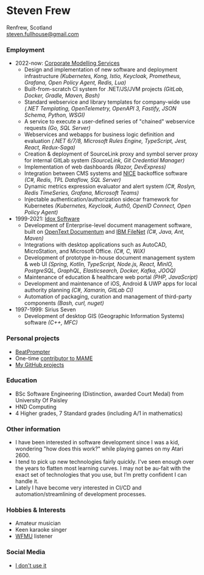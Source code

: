 # Steven Frew
Renfrew, Scotland \
steven.fullhouse@gmail.com

### Employment
* 2022-now: [Corporate Modelling Services](https://www.corporatemodelling.com/)
  * Design and implementation of new software and deployment infrastructure _(Kubernetes, Kong, Istio, Keycloak, Prometheus, Grafana, Open Policy Agent, Redis, Lua)_
  * Built-from-scratch CI system for .NET/JS/JVM projects _(GitLab, Docker, Gradle, Maven, Bash)_
  * Standard webservice and library templates for company-wide use _(.NET Templating, OpenTelemetry, OpenAPI 3, Fastify, JSON Schema, Python, WSGI)_
  * A service to execute a user-defined series of "chained" webservice requests _(Go, SQL Server)_
  * Webservices and webapps for business logic definition and evaluation _(.NET 6/7/8, Microsoft Rules Engine, TypeScript, Jest, React, Redux-Saga)_
  * Creation & deployment of SourceLink proxy and symbol server proxy for internal GitLab system _(SourceLink, Git Credential Manager)_
  * Implementation of web dashboards _(Razor, DevExpress)_
  * Integration between CMS systems and [NICE](https://www.nice.com/products/performance-management/back-office) backoffice software _(C#, Redis, TPL Dataflow, SQL Server)_
  * Dynamic metrics expression evaluator and alert system _(C#, Roslyn, Redis TimeSeries, Grafana, Microsoft Teams)_
  * Injectable authentication/authorization sidecar framework for Kubernetes _(Kubernetes, Keycloak, Auth0, OpenID Connect, Open Policy Agent)_
* 1999-2021: [Idox Software](https://www.idoxgroup.com/)
  * Development of Enterprise-level document management software, built on [OpenText Documentum](https://www.opentext.com/products-and-solutions/products/enterprise-content-management/documentum-platform) and [IBM FileNet](https://www.ibm.com/uk-en/products/filenet-content-manager) _(C#, Java, Ant, Maven)_
  * Integrations with desktop applications such as AutoCAD, MicroStation, and Microsoft Office. _(C#, C, WiX)_
  * Development of prototype in-house document management system & web UI _(Spring, Kotlin, TypeScript, Node.js, React, MinIO, PostgreSQL, GraphQL, Elasticsearch, Docker, Kafka, JOOQ)_
  * Maintenance of education & healthcare web portal _(PHP, JavaScript)_
  * Development and maintenance of iOS, Android & UWP apps for local authority planning _(C#, Xamarin, GitLab CI)_
  * Automation of packaging, curation and management of third-party components _(Bash, curl, nuget)_
* 1997-1999: Sirius Seven
  * Development of desktop GIS (Geographic Information Systems) software _(C++, MFC)_

### Personal projects
* [BeatPrompter](https://play.google.com/store/apps/details?id=com.stevenfrew.beatprompter)
* One-time [contributor to MAME](https://wiki.mamedev.org/index.php/MAME_0.34b1)
* [My GitHub projects](https://github.com/peeveen?tab=repositories)

### Education
* BSc Software Engineering (Distinction, awarded Court Medal) from University Of Paisley
* HND Computing
* 4 Higher grades, 7 Standard grades (including A/1 in mathematics)

### Other information
* I have been interested in software development since I was a kid, wondering "how does this work?" while playing games on my Atari 2600.
* I tend to pick up new technologies fairly quickly. I've seen enough over the years to flatten most learning curves. I may not be au-fait with the exact set of technologies that you use, but I’m pretty confident I can handle it.
* Lately I have become very interested in CI/CD and automation/streamlining of development processes.

### Hobbies & Interests
* Amateur musician
* Keen karaoke singer
* [WFMU](https://wfmu.org/) listener

### Social Media
* [I don't use it](https://www.youtube.com/watch?v=cDGlN6mluGA&autoplay=1)
